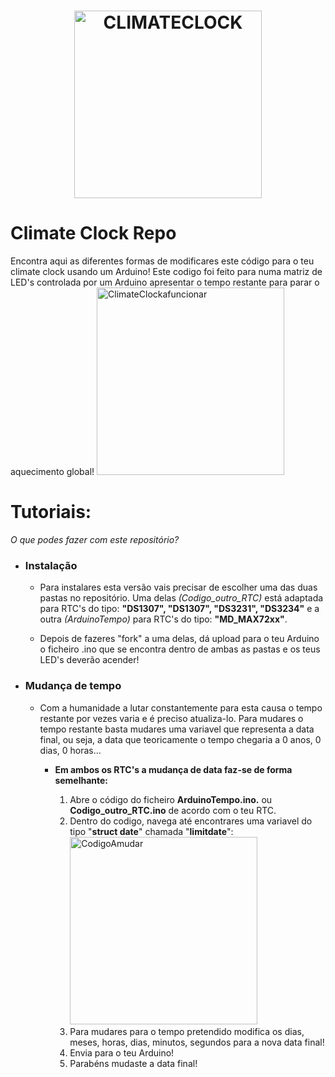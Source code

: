 <h1  align="center">
<img  src="https://images.squarespace-cdn.com/content/v1/600f8dac4894874fe905dce4/1623280611899-I09906CEGN5934NGA6HE/logo_transparent_white.png?format=1500w"  alt="CLIMATECLOCK"  width="300"/>

# Climate Clock Repo

</h1>
Encontra aqui as diferentes formas de modificares este código para o teu climate clock usando um Arduino! Este codigo foi feito para numa matriz de LED's controlada por um Arduino apresentar o tempo restante para parar o aquecimento global!

<img  src="https://prnt.sc/1wloyy8"  alt="ClimateClockafuncionar"  width="300"/>

# Tutoriais:

_O que podes fazer com este repositório?_

- ### Instalação
  - Para instalares esta versão vais precisar de escolher uma das duas pastas no repositório. Uma delas _(Codigo_outro_RTC)_ está adaptada para RTC's do tipo: **"DS1307", "DS1307", "DS3231", "DS3234"** e a outra _(ArduinoTempo)_ para RTC's do tipo: **"MD_MAX72xx"**.

  - Depois de fazeres "fork" a uma delas, dá upload para o teu Arduino o ficheiro .ino que se encontra dentro de ambas as pastas e os teus LED's deverão acender!
- ### Mudança de tempo
  - Com a humanidade a lutar constantemente para esta causa o tempo restante por vezes varia e é preciso atualiza-lo. Para mudares o tempo restante basta mudares uma variavel que representa a data final, ou seja, a data que teoricamente o tempo chegaria a 0 anos, 0 dias, 0 horas...

    - **Em ambos os RTC's a mudança de data faz-se de forma semelhante:**

      1.  Abre o código do ficheiro **ArduinoTempo.ino.** ou **Codigo_outro_RTC.ino** de acordo com o teu RTC.
      2.  Dentro do codigo, navega até encontrares uma variavel do tipo "**struct date**" chamada "**limitdate**":
          <img  src="https://prnt.sc/1wlqh52"  alt="CodigoAmudar"  width="300"/>
      3.  Para mudares para o tempo pretendido modifica os dias, meses, horas, dias, minutos, segundos para a nova data final!
      4.  Envia para o teu Arduino!
      5.  Parabéns mudaste a data final!
